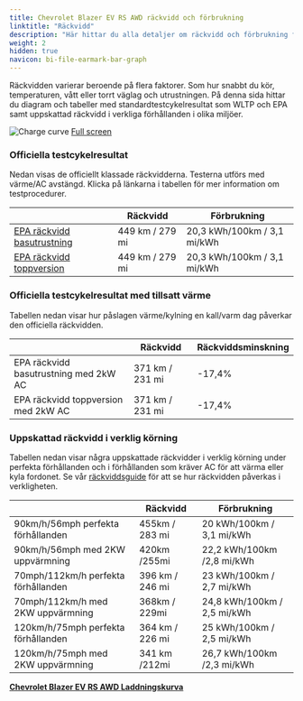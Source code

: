 ```yaml
---
title: Chevrolet Blazer EV RS AWD räckvidd och förbrukning
linktitle: "Räckvidd"
description: "Här hittar du alla detaljer om räckvidd och förbrukning för Chevrolet Blazer EV RS AWD."
weight: 2
hidden: true
navicon: bi-file-earmark-bar-graph
---
```

<!-- markdownlint-disable MD033 -->
<!-- markdownlint-disable MD010 -->

Räckvidden varierar beroende på flera faktorer. Som hur snabbt du kör, temperaturen, vått eller torrt väglag och utrustningen. På denna sida hittar du diagram och tabeller med standardtestcykelresultat som WLTP och EPA samt uppskattad räckvidd i verkliga förhållanden i olika miljöer.

<img class="img-fluid" alt="Charge curve" src="/images//nb-NO/models/chevrolet/blazer_ev/blazer_ev_rs_awd/range.svg"/>
<a href="/images/nb-NO/models/chevrolet/blazer_ev/blazer_ev_rs_awd/range.svg">Full screen</a>

### Officiella testcykelresultat

Nedan visas de officiellt klassade räckvidderna. Testerna utförs med värme/AC avstängd. Klicka på länkarna i tabellen för mer information om testprocedurer.

<div class="table-responsive">
<table class="table table-striped border">
	<thead>
		<tr>
			<th>
			</th>
			<th>
				Räckvidd
			</th>
			<th>
				Förbrukning
			</th>
		</tr>
	</thead>
	<tbody>
		<tr>
			<td>
				<a href="../../../../../guides/understandingrange/epa/ ">
					EPA räckvidd basutrustning
				</a>
			</td>
			<td>
				449 km / 279 mi
			</td>
			<td>
				20,3 kWh/100km / 3,1 mi/kWh
			</td>
		</tr>
		<tr>
			<td>
				<a href="../../../../../guides/understandingrange/epa/ ">
					EPA räckvidd toppversion
				</a>
			</td>
			<td>
				449 km / 279 mi
			</td>
			<td>
				20,3 kWh/100km / 3,1 mi/kWh
			</td>
		</tr>
	</tbody>
</table>
</div>

### Officiella testcykelresultat med tillsatt värme

Tabellen nedan visar hur påslagen värme/kylning en kall/varm dag påverkar den officiella räckvidden.

<div class="table-responsive">
<table class="table table-striped border">
	<thead>
		<tr>
			<th>
			</th>
			<th>
				Räckvidd
			</th>
			<th>
				Räckviddsminskning
			</th>
		</tr>
	</thead>
	<tbody>
		<tr>
			<td>
				EPA räckvidd basutrustning med 2kW AC
			</td>
			<td>
				371 km / 231 mi
			</td>
			<td>
				-17,4%
			</td>
		</tr>
		<tr>
			<td>
				EPA räckvidd toppversion med 2kW AC
			</td>
			<td>
				371 km / 231 mi
			</td>
			<td>
				-17,4%
			</td>
		</tr>
	</tbody>
</table>
</div>

### Uppskattad räckvidd i verklig körning

Tabellen nedan visar några uppskattade räckvidder i verklig körning under perfekta förhållanden och i förhållanden som kräver AC för att värma eller kyla fordonet. Se vår [räckviddsguide](../../../../../guides/understandingrange/) för att se hur räckvidden påverkas i verkligheten.

<div class="table-responsive">
<table class="table table-striped border">
	<thead>
		<tr>
			<th>
			</th>
			<th>
				Räckvidd
			</th>
			<th>
				Förbrukning
			</th>
		</tr>
	</thead>
	<tbody>
		<tr>
			<td>
				90km/h/56mph perfekta förhållanden
			</td>
			<td>
				455km / 283 mi
			</td>
			<td>
				20 kWh/100km / 3,1 mi/kWh
			</td>
		</tr>
		<tr>
			<td>
				90km/h/56mph med 2KW uppvärmning
			</td>
			<td>
				420km /255mi
			</td>
			<td>
				22,2 kWh/100km /2,8 mi/kWh 
			</td>
		</tr>
		<tr>
			<td>
				70mph/112km/h perfekta förhållanden
			</td>
			<td>
				396 km / 246 mi
			</td>
			<td>
				23 kWh/100km / 2,7 mi/kWh
			</td>
		</tr>
		<tr>
			<td>
				70mph/112km/h med 2KW uppvärmning
			</td>
			<td>
				368km / 229mi
			</td>
			<td>
				24,8 kWh/100km / 2,5 mi/kWh  
			</td>
		</tr>
		<tr>
			<td>
				120km/h/75mph perfekta förhållanden
			</td>
			<td>
				364 km / 226 mi
			</td>
			<td>
				25 kWh/100km / 2,5 mi/kWh
			</td>
		</tr>
		<tr>
			<td>
				120km/h/75mph med 2KW uppvärmning
			</td>
			<td>
				341 km /212mi
			</td>
			<td>
				26,7 kWh/100km /2,3 mi/kWh
			</td>
		</tr>
	</tbody>
</table>
</div>
<div class="mt-3 mb-3">
<a href="../" class="text-decoration-none text-black">
<strong><i class="bi-arrow-left"></i> Chevrolet Blazer EV RS AWD </strong>
</a>
<a href="../chargingcurve/" class="text-decoration-none text-black float-end">
<strong>Laddningskurva <i class="bi-arrow-right"></i></strong>
</a>
</div>
